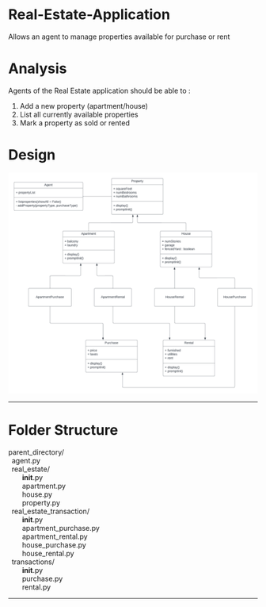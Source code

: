 # Real-Estate-Application
Allows an agent to manage properties available for purchase or rent

# Analysis
Agents of the Real Estate application should be able to :
1. Add a new property (apartment/house)
2. List all currently available properties
3. Mark a property as sold or rented

# Design
![](https://github.com/noor188/Real-Estate-Application/blob/main/img/OOD.png)

--------------------------------------------------------------------------------------------

# Folder Structure

parent_directory/ <br /> 
&ensp;agent.py  <br />
&ensp;real_estate/  <br />
&ensp;&ensp;&ensp;&ensp;__init__.py <br/>
&ensp;&ensp;&ensp;&ensp;apartment.py <br/>
&ensp;&ensp;&ensp;&ensp;house.py <br />
&ensp;&ensp;&ensp;&ensp;property.py <br/>
&ensp;real_estate_transaction/  <br />
&ensp;&ensp;&ensp;&ensp;__init__.py <br />
&ensp;&ensp;&ensp;&ensp;apartment_purchase.py <br />
&ensp;&ensp;&ensp;&ensp;apartment_rental.py <br />
&ensp;&ensp;&ensp;&ensp;house_purchase.py <br />
&ensp;&ensp;&ensp;&ensp;house_rental.py <br/>
&ensp;transactions/  <br />
&ensp;&ensp;&ensp;&ensp;__init__.py <br/>
&ensp;&ensp;&ensp;&ensp;purchase.py <br/>
&ensp;&ensp;&ensp;&ensp;rental.py <br />


--------------------------------------------------------------------------------------------



